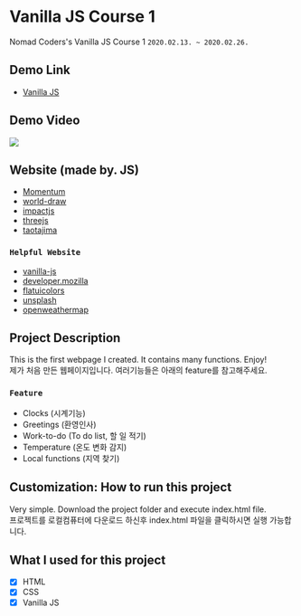 # Vanilla JS Course 1

Nomad Coders's Vanilla JS Course 1
`2020.02.13. ~ 2020.02.26.`

## Demo Link

- [Vanilla JS](https://wook2124.github.io/Vanilla_JS_Course_1/)

## Demo Video

![](demo.gif)

## Website (made by. JS)

- [Momentum](https://momentumdash.com/)
- [world-draw](https://world-draw.appspot.com/)
- [impactjs](https://impactjs.com/games)
- [threejs](https://threejs.org/)
- [taotajima](http://taotajima.jp/)

### `Helpful Website`

- [vanilla-js](http://vanilla-js.com/)
- [developer.mozilla](https://developer.mozilla.org/ko/)
- [flatuicolors](https://flatuicolors.com/)
- [unsplash](https://unsplash.com/)
- [openweathermap](https://openweathermap.org/api)

## Project Description 

This is the first webpage I created. It contains many functions. Enjoy!  
제가 처음 만든 웹페이지입니다. 여러기능들은 아래의 feature를 참고해주세요.

### `Feature` 

- Clocks (시계기능)
- Greetings (환영인사)
- Work-to-do (To do list, 할 일 적기)
- Temperature (온도 변화 감지)
- Local functions (지역 찾기)

## Customization: How to run this project

Very simple. Download the project folder and execute index.html file.  
프로젝트를 로컬컴퓨터에 다운로드 하신후 index.html 파일을 클릭하시면 실행 가능합니다. 

## What I used for this project 

- [X] HTML
- [X] CSS
- [X] Vanilla JS
